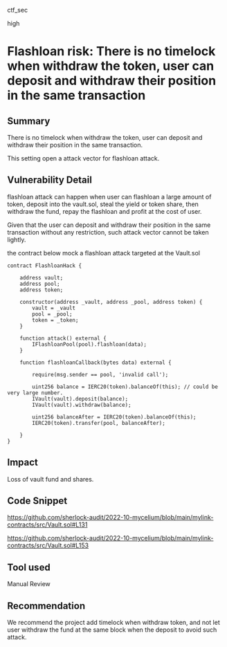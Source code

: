 ctf_sec

high

# Flashloan risk: There is no timelock when withdraw the token, user can deposit and withdraw their position in the same transaction

## Summary

There is no timelock when withdraw the token, user can deposit and withdraw their position in the same transaction.

This setting open a attack vector for flashloan attack.

## Vulnerability Detail

flashloan attack can happen when user can flashloan a large amount of token, deposit into the vault.sol, steal the yield or token share, then withdraw the fund, repay the flashloan and profit at the cost of user.

Given that the user can deposit and withdraw their position in the same transaction without any restriction, such attack vector cannot be taken lightly.

the contract below mock a flashloan attack targeted at the Vault.sol

```solidity
contract FlashloanHack {

    address vault;
    address pool;
    address token;

    constructor(address _vault, address _pool, address token) {
        vault = _vault
        pool = _pool;
        token = _token;
    }

    function attack() external {
        IFlashloanPool(pool).flashloan(data);
    }

    function flashloanCallback(bytes data) external {
    
        require(msg.sender == pool, 'invalid call');

        uint256 balance = IERC20(token).balanceOf(this); // could be very large number.
        IVault(vault).deposit(balance);
        IVault(vault).withdraw(balance);

        uint256 balanceAfter = IERC20(token).balanceOf(this);
        IERC20(token).transfer(pool, balanceAfter);

    }
}
```

## Impact

Loss of vault fund and shares.

## Code Snippet

https://github.com/sherlock-audit/2022-10-mycelium/blob/main/mylink-contracts/src/Vault.sol#L131

https://github.com/sherlock-audit/2022-10-mycelium/blob/main/mylink-contracts/src/Vault.sol#L153

## Tool used

Manual Review

## Recommendation

We recommend the project add timelock when withdraw token, and not let user withdraw the fund at the same block when the deposit to avoid such attack.
